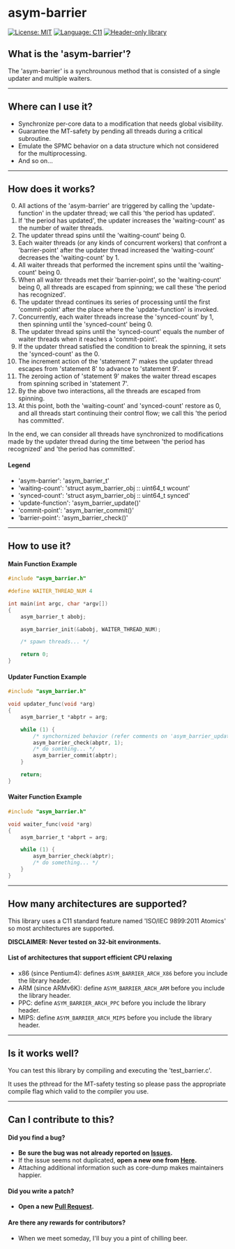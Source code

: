 <!-- SPDX-License-Identifier:	MIT -->

# asym-barrier
[![License: MIT](https://img.shields.io/badge/License-MIT-yellow.svg)](https://opensource.org/licenses/MIT)
[![Language: C11](https://img.shields.io/badge/Language-C11-blue.svg)](https://www.iso.org/standard/57853.html)
[![Header-only library](https://img.shields.io/badge/Header--only_library-green.svg)](https://en.wikipedia.org/wiki/Header-only)

## What is the 'asym-barrier'?
The 'asym-barrier' is a synchrounous method that is consisted of a single updater and multiple waiters.

---

## Where can I use it?
* Synchronize per-core data to a modification that needs global visibility.
* Guarantee the MT-safety by pending all threads during a critical subroutine.
* Emulate the SPMC behavior on a data structure which not considered for the multiprocessing.
* And so on...

---

## How does it works?
0. All actions of the 'asym-barrier' are triggered by calling the 'update-function' in the updater thread; we call this 'the period has updated'.
1. If 'the period has updated', the updater increases the 'waiting-count' as the number of waiter threads.
2. The updater thread spins until the 'waiting-count' being 0.
3. Each waiter threads (or any kinds of concurrent workers) that confront a 'barrier-point' after the updater thread increased the 'waiting-count' decreases the 'waiting-count' by 1.
4. All waiter threads that performed the increment spins until the 'waiting-count' being 0.
5. When all waiter threads met their 'barrier-point', so the 'waiting-count' being 0, all threads are escaped from spinning; we call these 'the period has recognized'.
6. The updater thread continues its series of processing until the first 'commit-point' after the place where the 'update-function' is invoked.
7. Concurrently, each waiter threads increase the 'synced-count' by 1, then spinning until the 'synced-count' being 0.
8. The updater thread spins until the 'synced-count' equals the number of waiter threads when it reaches a 'commit-point'.
9. If the updater thread satisfied the condition to break the spinning, it sets the 'synced-count' as the 0.
10. The increment action of the 'statement 7' makes the updater thread escapes from 'statement 8' to advance to 'statement 9'.
11. The zeroing action of 'statement 9' makes the waiter thread escapes from spinning scribed in 'statement 7'.
12. By the above two interactions, all the threads are escaped from spinning.
13. At this point, both the 'waiting-count' and 'synced-count' restore as 0, and all threads start continuing their control flow; we call this 'the period has committed'.

In the end, we can consider all threads have synchronized to modifications made by the updater thread during the time between 'the period has recognized' and 'the period has committed'.

#### Legend
* 'asym-barrier': 'asym_barrier_t'
* 'waiting-count': 'struct asym_barrier_obj :: uint64_t wcount'
* 'synced-count': 'struct asym_barrier_obj :: uint64_t synced'
* 'update-function': 'asym_barrier_update()'
* 'commit-point': 'asym_barrier_commit()'
* 'barrier-point': 'asym_barrier_check()'

---

## How to use it?
#### Main Function Example
```c
#include "asym_barrier.h"

#define WAITER_THREAD_NUM 4

int main(int argc, char *argv[])
{
	asym_barrier_t abobj;

    asym_barrier_init(&abobj, WAITER_THREAD_NUM);

    /* spawn threads... */

    return 0;
}
```

#### Updater Function Example
```c
#include "asym_barrier.h"

void updater_func(void *arg)
{
	asym_barrier_t *abptr = arg;

    while (1) {
    	/* synchornized behavior (refer comments on 'asym_barrier_update()') */
    	asym_barrier_check(abptr, 1);
    	/* do somthing... */
        asym_barrier_commit(abptr);
    }

    return;
}
```

#### Waiter Function Example
```c
#include "asym_barrier.h"

void waiter_func(void *arg)
{
	asym_barrier_t *abprt = arg;

    while (1) {
    	asym_barrier_check(abptr);
        /* do something... */
    }
}
```

---

## How many architectures are supported?
This library uses a C11 standard feature named 'ISO/IEC 9899:2011 Atomics' so most architectures are supported.

**DISCLAIMER: Never tested on 32-bit environments.**

#### List of architectures that support efficient CPU relaxing
* x86 (since Pentium4): defines `ASYM_BARRIER_ARCH_X86` before you include the library header.
* ARM (since ARMv6K): define `ASYM_BARRIER_ARCH_ARM` before you include the library header.
* PPC: define `ASYM_BARRIER_ARCH_PPC` before you include the library header.
* MIPS: define `ASYM_BARRIER_ARCH_MIPS` before you include the library header.

---

## Is it works well?
You can test this library by compiling and executing the 'test_barrier.c'.

It uses the pthread for the MT-safety testing so please pass the appropriate compile flag which valid to the compiler you use.

---

## Can I contribute to this?
#### Did you find a bug?
* **Be sure the bug was not already reported on [Issues](https://github.com/Revimal/asym-barrier/issues).**
* If the issue seems not duplicated, **open a new one from [Here](https://github.com/Revimal/asym-barrier/issues/new).**
* Attaching additional information such as core-dump makes maintainers happier.

#### Did you write a patch?
* **Open a new [Pull Request](https://github.com/Revimal/asym-barrier/pulls).**

#### Are there any rewards for contributors?
* When we meet someday, I'll buy you a pint of chilling beer.
